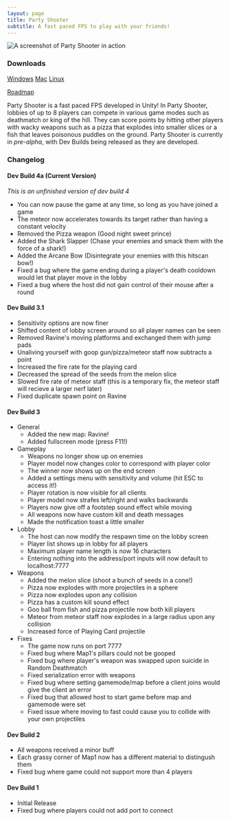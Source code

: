 ```yaml
---
layout: page
title: Party Shooter
subtitle: A fast paced FPS to play with your friends!
---
```


![A screenshot of Party Shooter in action](https://i.ibb.co/nDJcCK4/Screenshot-from-2023-05-21-23-00-23.png)

### Downloads
[Windows](https://drive.google.com/file/d/1zaDRYMWVcESH-QZCytY5iF5bqW_T2vpD/view?usp=sharing)
[Mac](https://drive.google.com/file/d/1HnzjoMeeH29eW4AEVKfHxnpLjWEIHmcN/view?usp=sharing)
[Linux](https://drive.google.com/file/d/1CGiAzM6yHdANRFIKXYNHms--IVTjcQXl/view?usp=sharing)

[Roadmap](https://docs.google.com/document/d/1osJVQJvNAARqba06AudZiacfWA5Lcw23Md3RyFO1VB4/edit?usp=sharing)

Party Shooter is a fast paced FPS developed in Unity! In Party Shooter, lobbies of up to 8 players can compete in various game modes such as deathmatch or king of the hill. They can score points by hitting other players with wacky weapons such as a pizza that explodes into smaller slices or a fish that leaves poisonous puddles on the ground. Party Shooter is currently in *pre-alpha*, with Dev Builds being released as they are developed. 

### Changelog
#### Dev Build 4a (Current Version)
*This is an unfinished version of dev build 4*
- You can now pause the game at any time, so long as you have joined a game
- The meteor now accelerates towards its target rather than having a constant velocity
- Removed the Pizza weapon (Good night sweet prince)
- Added the Shark Slapper (Chase your enemies and smack them with the force of a shark!)
- Added the Arcane Bow (Disintegrate your enemies with this hitscan bow!)
- Fixed a bug where the game ending during a player's death cooldown would let that player move in the lobby
- Fixed a bug where the host did not gain control of their mouse after a round

#### Dev Build 3.1
- Sensitivity options are now finer
- Shifted content of lobby screen around so all player names can be seen
- Removed Ravine's moving platforms and exchanged them with jump pads
- Unaliving yourself with goop gun/pizza/meteor staff now subtracts a point
- Increased the fire rate for the playing card
- Decreased the spread of the seeds from the melon slice
- Slowed fire rate of meteor staff (this is a temporary fix, the meteor staff will recieve a larger nerf later)
- Fixed duplicate spawn point on Ravine

#### Dev Build 3
- General
    - Added the new map: Ravine!
    - Added fullscreen mode (press F11!)
- Gameplay
    - Weapons no longer show up on enemies
    - Player model now changes color to correspond with player color
    - The winner now shows up on the end screen
    - Added a settings menu with sensitivity and volume (hit ESC to access it!)
    - Player rotation is now visible for all clients
    - Player model now strafes left/right and walks backwards
    - Players now give off a footstep sound effect while moving
    - All weapons now have custom kill and death messages
    - Made the notification toast a little smaller
- Lobby
    - The host can now modify the respawn time on the lobby screen
    - Player list shows up in lobby for all players
    - Maximum player name length is now 16 characters
    - Entering nothing into the address/port inputs will now default to localhost:7777
- Weapons
    - Added the melon slice (shoot a bunch of seeds in a cone!)
    - Pizza now explodes with more projectiles in a sphere
    - Pizza now explodes upon any collision
    - Pizza has a custom kill sound effect
    - Goo ball from fish and pizza projectile now both kill players
    - Meteor from meteor staff now explodes in a large radius upon any collision
    - Increased force of Playing Card projectile
- Fixes
    - The game now runs on port 7777
    - Fixed bug where Map1's pillars could not be gooped
    - Fixed bug where player's weapon was swapped upon suicide in Random Deathmatch
    - Fixed serialization error with weapons
    - Fixed bug where setting gamemode/map before a client joins would give the client an error
    - Fixed bug that allowed host to start game before map and gamemode were set
    - Fixed issue where moving to fast could cause you to collide with your own projectiles

#### Dev Build 2
- All weapons received a minor buff
- Each grassy corner of Map1 now has a different material to distingush them
- Fixed bug where game could not support more than 4 players

#### Dev Build 1
- Initial Release
- Fixed bug where players could not add port to connect

